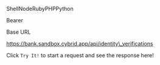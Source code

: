 ShellNodeRubyPHPPython

Bearer

Base URL

https://bank.sandbox.cybrid.app/api/identity\_verifications

Click `Try It!` to start a request and see the response here!